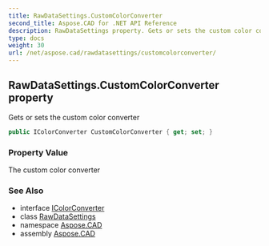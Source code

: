 ```yaml
---
title: RawDataSettings.CustomColorConverter
second_title: Aspose.CAD for .NET API Reference
description: RawDataSettings property. Gets or sets the custom color converter
type: docs
weight: 30
url: /net/aspose.cad/rawdatasettings/customcolorconverter/
---
```

## RawDataSettings.CustomColorConverter property

Gets or sets the custom color converter

```csharp
public IColorConverter CustomColorConverter { get; set; }
```

### Property Value

The custom color converter

### See Also

* interface [IColorConverter](../../icolorconverter/)
* class [RawDataSettings](../)
* namespace [Aspose.CAD](../../rawdatasettings/)
* assembly [Aspose.CAD](../../../)


